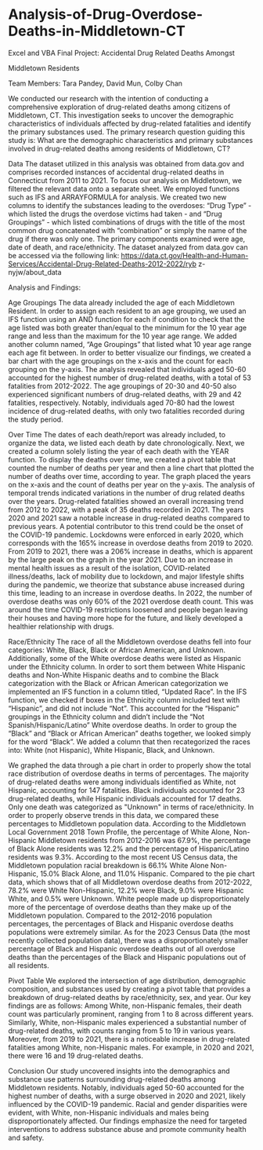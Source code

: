 # Analysis-of-Drug-Overdose-Deaths-in-Middletown-CT
Excel and VBA Final Project: Accidental Drug Related Deaths Amongst

Middletown Residents

Team Members: Tara Pandey, David Mun, Colby Chan

We conducted our research with the intention of conducting a comprehensive exploration of drug-related deaths among citizens of Middletown, CT. This investigation seeks to uncover the demographic characteristics of individuals affected by drug-related fatalities and identify the primary substances used. The primary research question guiding this study is: What are the demographic characteristics and primary substances involved in drug-related deaths among residents of Middletown, CT?

Data
The dataset utilized in this analysis was obtained from data.gov and comprises recorded instances of accidental drug-related deaths in Connecticut from 2011 to 2021. To focus our analysis on Middletown, we filtered the relevant data onto a separate sheet. We employed functions such as IFS and ARRAYFORMULA for analysis. We created two new columns to identify the substances leading to the overdoses: “Drug Type” - which listed the drugs the overdose victims had taken - and “Drug Groupings” - which listed combinations of drugs with the title of the most common drug concatenated with “combination” or simply the name of the drug if there was only one. The primary components examined were age, date of death, and race/ethnicity. The dataset analyzed from data.gov can be accessed via the following link: https://data.ct.gov/Health-and-Human-Services/Accidental-Drug-Related-Deaths-2012-2022/ryb z-nyjw/about_data

Analysis and Findings:

Age Groupings
The data already included the age of each Middletown Resident. In order to assign each resident to an age grouping, we used an IFS function using an AND function for each if condition to check that the age listed was both greater than/equal to the minimum for the 10 year age range and less than the maximum for the 10 year age range. We added another column named, “Age Groupings” that listed what 10 year age range each age fit between. In order to better visualize our findings, we created a bar chart with the age groupings on the x-axis and the count for each grouping on the y-axis. The analysis revealed that individuals aged 50-60 accounted for the highest number of drug-related deaths, with a total of 53 fatalities from 2012-2022. The age groupings of 20-30 and 40-50 also experienced significant numbers of drug-related deaths, with 29 and 42 fatalities, respectively. Notably, individuals aged 70-80 had the lowest incidence of drug-related deaths, with only two fatalities recorded during the study period.

Over Time
The dates of each death/report was already included, to organize the data, we listed each death by date chronologically. Next, we created a column solely listing the year of each death with the YEAR function. To display the deaths over time, we created a pivot table that counted the number of deaths per year and then a line chart that plotted the number of deaths over time, according to year. The graph placed the years on the x-axis and the count of deaths per year on the y-axis. The analysis of temporal trends indicated variations in the number of drug related deaths over the years. Drug-related fatalities showed an overall increasing trend from 2012 to 2022, with a peak of 35 deaths recorded in 2021. The years 2020 and 2021 saw a notable increase in drug-related deaths compared to previous years. A potential contributor to this trend could be the onset of the COVID-19 pandemic. Lockdowns were enforced in early 2020, which corresponds with the 165% increase in overdose deaths from 2019 to 2020. From 2019 to 2021, there was a 206% increase in deaths, which is apparent by the large peak on the graph in the year 2021. Due to an increase in mental health issues as a result of the isolation, COVID-related illness/deaths, lack of mobility due to lockdown, and major lifestyle shifts during the pandemic, we theorize that substance abuse increased during this time, leading to an increase in overdose deaths. In 2022, the number of overdose deaths was only 60% of the 2021 overdose death count. This was around the time COVID-19 restrictions loosened and people began leaving their houses and having more hope for the future, and likely developed a healthier relationship with drugs.

Race/Ethnicity
The race of all the Middletown overdose deaths fell into four categories: White, Black, Black or African American, and Unknown. Additionally, some of the White overdose deaths were listed as Hispanic under the Ethnicity column. In order to sort them between White Hispanic deaths and Non-White Hispanic deaths and to combine the Black categorization with the Black or African American categorization we implemented an IFS function in a column titled, “Updated Race”. In the IFS function, we checked if boxes in the Ethnicity column included text with “Hispanic”, and did not include “Not”. This accounted for the “Hispanic” groupings in the Ethnicity column and didn’t include the “Not Spanish/Hispanic/Latino” White overdose deaths. In order to group the “Black” and “Black or African American” deaths together, we looked simply for the word “Black”. We added a column that then recategorized the races into: White (not Hispanic), White Hispanic, Black, and Unknown.

We graphed the data through a pie chart in order to properly show the total race distribution of overdose deaths in terms of percentages. The majority of drug-related deaths were among individuals identified as White, not Hispanic, accounting for 147 fatalities. Black individuals accounted for 23 drug-related deaths, while Hispanic individuals accounted for 17 deaths. Only one death was categorized as "Unknown" in terms of race/ethnicity. In order to properly observe trends in this data, we compared these percentages to Middletown population data. According to the Middletown Local Government 2018 Town Profile, the percentage of White Alone, Non-Hispanic Middletown residents from 2012-2016 was 67.9%, the percentage of Black Alone residents was 12.2% and the percentage of Hispanic/Latino residents was 9.3%. According to the most recent US Census data, the Middletown population racial breakdown is 66.1% White Alone Non-Hispanic, 15.0% Black Alone, and 11.0% Hispanic. Compared to the pie chart data, which shows that of all Middletown overdose deaths from 2012-2022, 78.2% were White Non-Hispanic, 12.2% were Black, 9.0% were Hispanic White, and 0.5% were Unknown. White people made up disproportionately more of the percentage of overdose deaths than they make up of the Middletown population. Compared to the 2012-2016 population percentages, the percentages of Black and Hispanic overdose deaths populations were extremely similar. As for the 2023 Census Data (the most recently collected population data), there was a disproportionately smaller percentage of Black and Hispanic overdose deaths out of all overdose deaths than the percentages of the Black and Hispanic populations out of all residents.

Pivot Table
We explored the intersection of age distribution, demographic composition, and substances used by creating a pivot table that provides a breakdown of drug-related deaths by race/ethnicity, sex, and year. Our key findings are as follows: Among White, non-Hispanic females, their death count was particularly prominent, ranging from 1 to 8 across different years. Similarly, White, non-Hispanic males experienced a substantial number of drug-related deaths, with counts ranging from 5 to 19 in various years. Moreover, from 2019 to 2021, there is a noticeable increase in drug-related fatalities among White, non-Hispanic males. For example, in 2020 and 2021, there were 16 and 19 drug-related deaths.

Conclusion
Our study uncovered insights into the demographics and substance use patterns surrounding
drug-related deaths among Middletown residents. Notably, individuals aged 50-60 accounted for
the highest number of deaths, with a surge observed in 2020 and 2021, likely influenced by the
COVID-19 pandemic. Racial and gender disparities were evident, with White, non-Hispanic
individuals and males being disproportionately affected. Our findings emphasize the need for
targeted interventions to address substance abuse and promote community health and safety.
